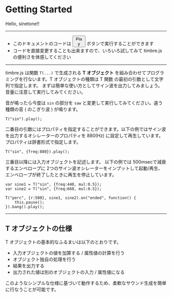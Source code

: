 Getting Started
===============
Hello, sinetone!!

- - -

- このドキュメントのコードは <button style="width:40px">Play</button> ボタンで実行することができます
- コードを直接変更することも出来ますので、いろいろ試してみて timbre.js の便利さを体感してください

- - -

timbre.js は関数 `T(...)` で生成される **T オブジェクト** を組み合わせてプログラミングを行ないます。T オブジェクトの種類は T 関数 の最初の引数として文字列で指定します。
まずは簡単な使い方としてサイン波を出力してみましょう。音量に注意して実行してみてください。

音が鳴ったら今度は `sin` の部分を `saw` と変更して実行してみてください。違う種類の音 ( のこぎり波 ) が鳴ります。

```timbre
T("sin").play();
```

二番目の引数にはプロパティを指定することができます。以下の例ではサイン波を出力するオシレーターのプロパティを 880(Hz) に設定して再生しています。プロパティは辞書形式で指定します。

```timbre
T("sin", {freq:880}).play();
```

三番目以降には入力オブジェクトを記述します。
以下の例では 500msecで減衰するエンベロープに 2つのサイン波オシレーターをインプットして起動/再生、エンベロープが終了したときに再生を停止しています。

```timbre
var sine1 = T("sin", {freq:440, mul:0.5});
var sine2 = T("sin", {freq:660, mul:0.5});

T("perc", {r:500}, sine1, sine2).on("ended", function() {
    this.pause();
}).bang().play();
```

- - -

## T オブジェクトの仕様 ##
T オブジェクトの基本的なふるまいは以下のとおりです。

- 入力オブジェクトの値を加算する / 属性値の計算を行う
- オブジェクト独自の処理を行う
- 結果を出力する
- 出力された値は別のオブジェクトの入力 / 属性値になる

このようなシンプルな仕様に基づいて動作するため、柔軟なサウンド生成を簡単に行なうことが可能です。
